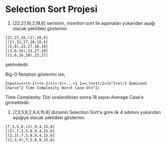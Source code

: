 # Selection Sort Projesi

1) [22,27,16,2,18,6] serisinin, insertion sort ile aşamaları yukarıdan aşağı olacak şekildeki gösterimi:

```
[22,27,16,(2),18,6]
[(2),22,27,16,18,6]
[(2,6),22,27,16,18]
[(2,6,16),22,27,18]
[(2,6,16,18),22,27]
```

şeklindedir.

Big-O Notation gösterimi ise;

``
Inputs=n+(n-1)+(n-2)+(n-3)+...+1
I=n.(n+1)/2=(n^2+n)/2
Dominant Char=n^2
Time Complexity Worst Case O(n^2)
``

Time Complexity: Dizi sıralandıktan sonra 18 sayısı Average Case'e girmektedir.

2) [7,3,5,8,2,9,4,15,6] dizisinin Selection Sort'a göre ilk 4 adımını yukarıdan aşağıya olacak şekildeki gösterimi:

```
[7,3,5,8,(2),9,4,15,6]
[(2),7,3,5,8,9,4,15,6]
[(2,3),7,5,8,9,4,15,6]
[(2,3,4),7,5,8,9,15,6]